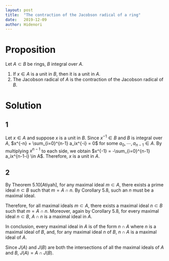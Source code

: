 ```yaml
---
layout: post
title:  "The contraction of the Jacobson radical of a ring"
date:   2019-12-09
author: Hidenori
---
```


# Proposition
Let $A \subset B$ be rings, $B$ integral over $A$.
1. If $x \in A$ is a unit in $B$, then it is a unit in $A$.
1. The Jacobson radical of $A$ is the contraction of the Jacobson radical of $B$.

# Solution
## 1
Let $x \in A$ and suppose $x$ is a unit in $B$.
Since $x^{-1} \in B$ and $B$ is integral over $A$, $x^{-n} + \sum_{i=0}^{n-1} a_ix^{-i} = 0$ for some $a_0, \cdots, a_{n - 1} \in A$.
By multiplying $x^{n - 1}$ to each side, we obtain $x^{-1} = -\sum_{i=0}^{n-1} a_ix^{n-1-i} \in A$.
Therefore, $x$ is a unit in $A$.

## 2
By Theorem 5.10[Atiyah], for any maximal ideal $m \subset A$, there exists a prime ideal $n \subset B$ such that $m = A \cap n$.
By Corollary 5.8, such an $n$ must be a maximal ideal.

Therefore, for all maximal ideals $m \subset A$, there exists a maximal ideal $n \subset B$ such that $m = A \cap n$.
Moreover, again by Corollary 5.8, for every maximal ideal $n \subset B$, $A \cap n$ is a maximal ideal in $A$.

In conclusion, every maximal ideal in $A$ is of the form $n \cap A$ where $n$ is a maximal ideal of $B$, and, for any maximal ideal $n$ of $B$, $n \cap A$ is a maximal ideal of $A$.

Since $J(A)$ and $J(B)$ are both the intersections of all the maximal ideals of $A$ and $B$, $J(A) = A \cap J(B)$.
